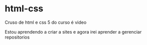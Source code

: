 # html-css
 Cruso de html e css 5 do curso é video

Estou aprendendo a criar a sites e agora irei aprender a gerenciar repositorios